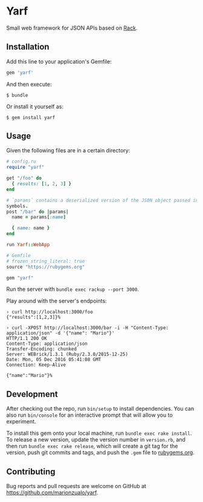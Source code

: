 # Yarf

Small web framework for JSON APIs based on [Rack](https://rack.github.io/).

## Installation

Add this line to your application's Gemfile:

```ruby
gem 'yarf'
```

And then execute:

    $ bundle

Or install it yourself as:

    $ gem install yarf

## Usage

Given the following files are in a certain directory:
```ruby
# config.ru
require "yarf"

get "/foo" do
  { results: [1, 2, 3] }
end

# `params` contains a deserialized version of the JSON object passed in the request body. The Hash keys are accessible as
symbols.
post "/bar" do |params|
  name = params[:name]

  { name: name }
end

run Yarf::WebApp
```

```ruby
# Gemfile
# frozen_string_literal: true
source "https://rubygems.org"

gem "yarf"
```

Run the server with `bundle exec rackup --port 3000`.

Play around with the server's endpoints:
```
› curl http://localhost:3000/foo
{"results":[1,2,3]}%

› curl -XPOST http://localhost:3000/bar -i -H "Content-Type: application/json" -d '{"name": "Mario"}'
HTTP/1.1 200 OK
Content-Type: application/json
Transfer-Encoding: chunked
Server: WEBrick/1.3.1 (Ruby/2.3.0/2015-12-25)
Date: Mon, 05 Dec 2016 05:41:08 GMT
Connection: Keep-Alive

{"name":"Mario"}%
```

## Development

After checking out the repo, run `bin/setup` to install dependencies. You can also run `bin/console` for an interactive prompt that will allow you to experiment.

To install this gem onto your local machine, run `bundle exec rake install`. To release a new version, update the version number in `version.rb`, and then run `bundle exec rake release`, which will create a git tag for the version, push git commits and tags, and push the `.gem` file to [rubygems.org](https://rubygems.org).

## Contributing

Bug reports and pull requests are welcome on GitHub at https://github.com/marionzualo/yarf.
